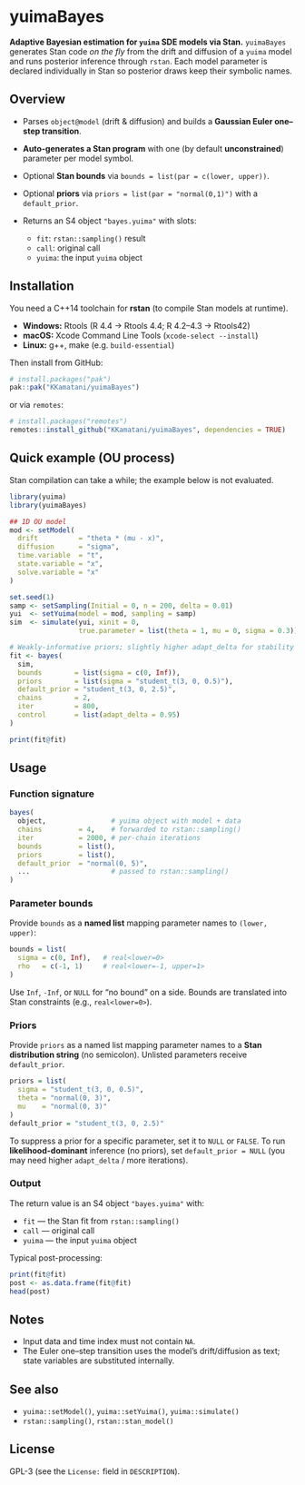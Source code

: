 
<!-- README.md is generated from README.Rmd. Please edit that file -->

# yuimaBayes

<!-- badges: start -->

<!-- Enable when ready:
[![R-CMD-check](https://github.com/KKamatani/yuimaBayes/actions/workflows/R-CMD-check.yaml/badge.svg)](https://github.com/KKamatani/yuimaBayes/actions/workflows/R-CMD-check.yaml)
-->

<!-- badges: end -->

**Adaptive Bayesian estimation for `yuima` SDE models via Stan.**
`yuimaBayes` generates Stan code *on the fly* from the drift and
diffusion of a `yuima` model and runs posterior inference through
`rstan`. Each model parameter is declared individually in Stan so
posterior draws keep their symbolic names.

## Overview

- Parses `object@model` (drift & diffusion) and builds a **Gaussian
  Euler one–step transition**.

- **Auto-generates a Stan program** with one (by default
  **unconstrained**) parameter per model symbol.

- Optional **Stan bounds** via `bounds = list(par = c(lower, upper))`.

- Optional **priors** via `priors = list(par = "normal(0,1)")` with a
  `default_prior`.

- Returns an S4 object `"bayes.yuima"` with slots:

  - `fit`: `rstan::sampling()` result
  - `call`: original call
  - `yuima`: the input `yuima` object

## Installation

You need a C++14 toolchain for **rstan** (to compile Stan models at
runtime).

- **Windows:** Rtools (R 4.4 → Rtools 4.4; R 4.2–4.3 → Rtools42)
- **macOS:** Xcode Command Line Tools (`xcode-select --install`)
- **Linux:** g++, make (e.g. `build-essential`)

Then install from GitHub:

``` r
# install.packages("pak")
pak::pak("KKamatani/yuimaBayes")
```

or via `remotes`:

``` r
# install.packages("remotes")
remotes::install_github("KKamatani/yuimaBayes", dependencies = TRUE)
```

## Quick example (OU process)

Stan compilation can take a while; the example below is not evaluated.

``` r
library(yuima)
library(yuimaBayes)

## 1D OU model
mod <- setModel(
  drift          = "theta * (mu - x)",
  diffusion      = "sigma",
  time.variable  = "t",
  state.variable = "x",
  solve.variable = "x"
)

set.seed(1)
samp <- setSampling(Initial = 0, n = 200, delta = 0.01)
yui  <- setYuima(model = mod, sampling = samp)
sim  <- simulate(yui, xinit = 0,
                 true.parameter = list(theta = 1, mu = 0, sigma = 0.3))

# Weakly-informative priors; slightly higher adapt_delta for stability
fit <- bayes(
  sim,
  bounds        = list(sigma = c(0, Inf)),
  priors        = list(sigma = "student_t(3, 0, 0.5)"),
  default_prior = "student_t(3, 0, 2.5)",
  chains        = 2,
  iter          = 800,
  control       = list(adapt_delta = 0.95)
)

print(fit@fit)
```

## Usage

### Function signature

``` r
bayes(
  object,                # yuima object with model + data
  chains         = 4,    # forwarded to rstan::sampling()
  iter           = 2000, # per-chain iterations
  bounds         = list(),
  priors         = list(),
  default_prior  = "normal(0, 5)",
  ...                    # passed to rstan::sampling()
)
```

### Parameter bounds

Provide `bounds` as a **named list** mapping parameter names to
`(lower, upper)`:

``` r
bounds = list(
  sigma = c(0, Inf),   # real<lower=0>
  rho   = c(-1, 1)     # real<lower=-1, upper=1>
)
```

Use `Inf`, `-Inf`, or `NULL` for “no bound” on a side. Bounds are
translated into Stan constraints (e.g., `real<lower=0>`).

### Priors

Provide `priors` as a named list mapping parameter names to a **Stan
distribution string** (no semicolon). Unlisted parameters receive
`default_prior`.

``` r
priors = list(
  sigma = "student_t(3, 0, 0.5)",
  theta = "normal(0, 3)",
  mu    = "normal(0, 3)"
)
default_prior = "student_t(3, 0, 2.5)"
```

To suppress a prior for a specific parameter, set it to `NULL` or
`FALSE`. To run **likelihood-dominant** inference (no priors), set
`default_prior = NULL` (you may need higher `adapt_delta` / more
iterations).

### Output

The return value is an S4 object `"bayes.yuima"` with:

- `fit` — the Stan fit from `rstan::sampling()`
- `call` — original call
- `yuima` — the input `yuima` object

Typical post-processing:

``` r
print(fit@fit)
post <- as.data.frame(fit@fit)
head(post)
```

## Notes

- Input data and time index must not contain `NA`.
- The Euler one–step transition uses the model’s drift/diffusion as
  text; state variables are substituted internally.

## See also

- `yuima::setModel()`, `yuima::setYuima()`, `yuima::simulate()`
- `rstan::sampling()`, `rstan::stan_model()`

## License

GPL-3 (see the `License:` field in `DESCRIPTION`).
